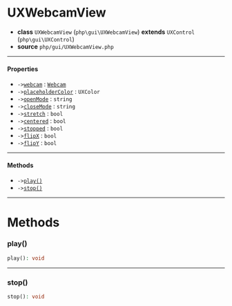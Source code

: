 # UXWebcamView

- **class** `UXWebcamView` (`php\gui\UXWebcamView`) **extends** `UXControl` (`php\gui\UXControl`)
- **source** `php/gui/UXWebcamView.php`

---

#### Properties

- `->`[`webcam`](#prop-webcam) : [`Webcam`](https://github.com/jphp-group/jphp-webcam-ext/api-docs/classes/webcam/Webcam.md)
- `->`[`placeholderColor`](#prop-placeholdercolor) : `UXColor`
- `->`[`openMode`](#prop-openmode) : `string`
- `->`[`closeMode`](#prop-closemode) : `string`
- `->`[`stretch`](#prop-stretch) : `bool`
- `->`[`centered`](#prop-centered) : `bool`
- `->`[`stopped`](#prop-stopped) : `bool`
- `->`[`flipX`](#prop-flipx) : `bool`
- `->`[`flipY`](#prop-flipy) : `bool`

---

#### Methods

- `->`[`play()`](#method-play)
- `->`[`stop()`](#method-stop)

---
# Methods

<a name="method-play"></a>

### play()
```php
play(): void
```

---

<a name="method-stop"></a>

### stop()
```php
stop(): void
```
